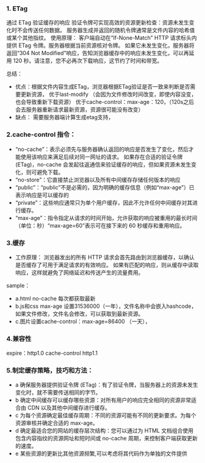 ### 1. ETag
通过 ETag 验证缓存的响应
验证令牌可实现高效的资源更新检查：资源未发生变化时不会传送任何数据。
服务器生成并返回的随机令牌通常是文件内容的哈希值或某个其他指纹。
使用原理：
客户端自动在“If-None-Match” HTTP 请求标头内提供 ETag 令牌。服务器根据当前资源核对令牌。
如果它未发生变化，服务器将返回“304 Not Modified”响应，告知浏览器缓存中的响应未发生变化，可以再延用 120 秒。请注意，您不必再次下载响应，这节约了时间和带宽。

总结：
- 优点：根据文件内容生成ETag，浏览器根据ETag验证是否一致来判断是否需要更新资源，
优于last-modify （会因为文件修改时间改变，即使内容没变，也会导致重新下载资源）
优于cache-control：max-age：120，（120s之后会去服务器重新请求最新资源，资源很可能没有改变）
- 缺点：
需要服务器端计算生成etag支持，

### 2.cache-control 指令：
- “no-cache”：表示必须先与服务器确认返回的响应是否发生了变化，然后才能使用该响应来满足后续对同一网址的请求。
如果存在合适的验证令牌 (ETag)，no-cache 会发起往返通信来验证缓存的响应，但如果资源未发生变化，则可避免下载。
- “no-store”：它直接禁止浏览器以及所有中间缓存存储任何版本的响应
- “public”：“public”不是必需的，因为明确的缓存信息（例如“max-age”）已表示响应是可以缓存的
- “private”：这些响应通常只为单个用户缓存，因此不允许任何中间缓存对其进行缓存。
- “max-age”：指令指定从请求的时间开始，允许获取的响应被重用的最长时间（单位：秒）“max-age=60”表示可在接下来的 60 秒缓存和重用响应。


### 3.缓存
- 工作原理：
浏览器发出的所有 HTTP 请求会首先路由到浏览器缓存，以确认是否缓存了可用于满足请求的有效响应。
如果有匹配的响应，则从缓存中读取响应，这样就避免了网络延迟和传送产生的流量费用。

sample：
- a.html no-cache 每次都获取最新
- b.js和css max-age 设置31536000（一年），文件名称中会嵌入hashcode，如果文件修改，文件名会修改，可以获取到最新资源。
- c.图片设置cache-control：max-age=86400 （一天），

### 4.兼容性
expire：http1.0
cache-control http1.1


### 5.制定缓存策略，技巧和方法：
- a 确保服务器提供验证令牌 (ETag)：有了验证令牌，当服务器上的资源未发生变化时，就不需要传送相同的字节。
- b 确定中间缓存可以缓存哪些资源：对所有用户的响应完全相同的资源非常适合由 CDN 以及其他中间缓存进行缓存。
- c 为每个资源确定最佳缓存周期：不同的资源可能有不同的更新要求。为每个资源审核并确定合适的 max-age。
- d 确定最适合您的网站的缓存层次结构：您可以通过为 HTML 文档组合使用包含内容指纹的资源网址和短时间或 no-cache 周期，来控制客户端获取更新的速度。
- e 某些资源的更新比其他资源频繁,可以考虑将其代码作为单独的文件提供
